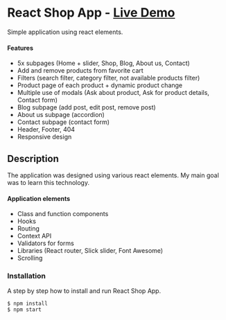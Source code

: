 # React Shop App - [Live Demo](https://#)

Simple application using react elements.

#### Features

- 5x subpages (Home + slider, Shop, Blog, About us, Contact)
- Add and remove products from favorite cart
- Filters (search filter, category filter, not available products filter)
- Product page of each product + dynamic product change
- Multiple use of modals (Ask about product, Ask for product details, Contact form)
- Blog subpage (add post, edit post, remove post)
- About us subpage (accordion)
- Contact subpage (contact form)
- Header, Footer, 404
- Responsive design

## Description

The application was designed using various react elements. My main goal was to learn this technology.

#### Application elements

- Class and function components
- Hooks
- Routing
- Context API
- Validators for forms
- Libraries (React router, Slick slider, Font Awesome)
- Scrolling

### Installation

A step by step how to install and run React Shop App.

```
$ npm install
$ npm start
```
